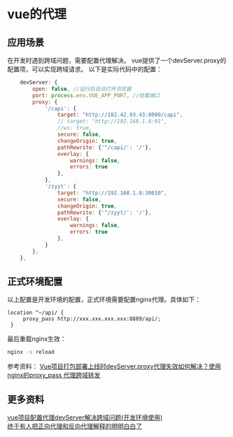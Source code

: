 # vue的代理

## 应用场景
在开发时遇到跨域问题，需要配置代理解决。
vue提供了一个devServer.proxy的配置项，可以实现跨域请求。
以下是实际代码中的配置：
```js
	devServer: {
		open: false, //运行后自动打开浏览器
		port: process.env.VUE_APP_PORT, //挂载端口
		proxy: {
			'/capi': {
				target: "http://182.42.93.43:8000/capi",
				// target: "http://192.168.1.8:91",
				//ws: true,
				secure: false,
				changeOrigin: true,
				pathRewrite: {'^/capi/': '/'},
				overlay: {
					warnings: false,
					errors: true
				},
			},
			'/zyyt': {
				target: "http://192.168.1.8:30010",
				secure: false,
				changeOrigin: true,
				pathRewrite: {'^/zyyt/': '/'},
				overlay: {
					warnings: false,
					errors: true
				},
			}
		},
	},
```

## 正式环境配置

以上配置是开发环境的配置，正式环境需要配置nginx代理。具体如下：
```nginx
location ^~/api/ {
     proxy_pass http://xxx.xxx.xxx.xxx:8889/api/;
 }
```

最后重载nginx生效：
```bash
nginx -s reload
```

参考资料：
[Vue项目打包部署上线时devServer.proxy代理失效如何解决？使用nginx的proxy_pass 代理跨域转发](https://blog.csdn.net/qq_45890970/article/details/123654674)  


## 更多资料
[vue项目配置代理devServer解决跨域问题(开发环境使用)](https://blog.csdn.net/bamboozjy/article/details/109284024)  
[终于有人把正向代理和反向代理解释的明明白白了](https://cloud.tencent.com/developer/article/1418457)